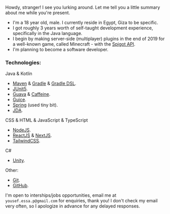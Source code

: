 Howdy, stranger! I see you lurking around. Let me tell you a little summary about me while you're present.

- I'm a 18 year old, male. I currently reside in Egypt, Giza to be specific.
- I got roughly 3 years worth of self-taught development experience, specifically in the Java language.
- I begin by making server-side (multiplayer) plugins in the end of 2019 for a well-known game, called Minecraft - with the [Spigot API](https://www.spigotmc.org/wiki/about-spigot/).
- I'm planning to become a software developer.

### Technologies:  
Java & Kotlin
- [Maven](https://maven.apache.org/) & [Gradle](https://gradle.org/) & [Gradle DSL](https://docs.gradle.org/current/dsl/index.html).
- [JUnit5](https://junit.org/junit5/).
- [Guava](https://github.com/google/guava) & [Caffeine](https://github.com/ben-manes/caffeine).
- [Guice](https://github.com/google/guice).
- [Spring](https://spring.io/) (used tiny bit).
- [JDA](https://github.com/DV8FromTheWorld/JDA).

CSS & HTML & JavaScript & TypeScript
- [NodeJS](https://nodejs.org).
- [ReactJS](https://reactjs.org) & [NextJS](https://nextjs.org).
- [TailwindCSS](https://tailwindcss.com).

C#
- [Unity](https://unity.com).

Other:
- [Git](https://git-scm.com/).
- [GitHub](https://github.com).

I'm open to interships/jobs opportunities, email me at `yousef.essa.p@gmail.com` for enquiries, thank you! I don't check my email very often, so I apologize in advance for any delayed responses.  
